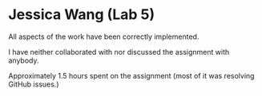 # Jessica Wang (Lab 5)

All aspects of the work have been correctly implemented.

I have neither collaborated with nor discussed the assignment
with anybody.

Approximately 1.5 hours spent on the assignment (most of it
was resolving GitHub issues.)
